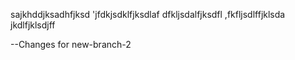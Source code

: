 sajkhddjksadhfjksd
'jfdkjsdklfjksdlaf
dfkljsdalfjksdfl
,fkfljsdlffjklsda
jkdlfjklsdjff

--Changes for new-branch-2